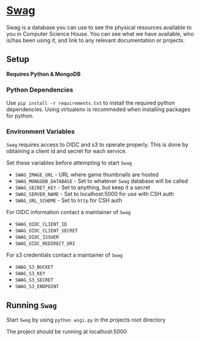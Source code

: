 # [Swag](https://Swag.csh.rit.edu)

Swag is a database you can use to see the physical resources available to you in Computer Science House. You can see what we have available, who is/has been using it, and link to any relevant documentation or projects.

## Setup
**Requires Python & MongoDB**

### Python Dependencies
Use `pip install -r requirements.txt` to install the required python dependencies. Using virtualenv is recommeded when installing packages for python.

### Environment Variables
`Swag` requires access to OIDC and s3 to operate properly. This is done by obtaining a client id and secret for each service.

Set these variables before attempting to start `Swag`
* `SWAG_IMAGE_URL` - URL where game thumbnails are hosted
* `SWAG_MONGODB_DATABASE` - Set to whatever `Swag` database will be called
* `SWAG_SECRET_KEY` - Set to anything, but keep it a secret
* `SWAG_SERVER_NAME` - Set to localhost:5000 for use with CSH auth
* `SWAG_URL_SCHEME` - Set to `http` for CSH auth

For OIDC information contact a maintainer of `Swag`
* `SWAG_OIDC_CLIENT_ID`
* `SWAG_OIDC_CLIENT_SECRET`
* `SWAG_OIDC_ISSUER`
* `SWAG_OIDC_REDIRECT_URI`

For s3 credentials contact a maintainer of `Swag`
* `SWAG_S3_BUCKET`
* `SWAG_S3_KEY`
* `SWAG_S3_SECRET`
* `SWAG_S3_ENDPOINT`

## Running `Swag`
Start `Swag` by using `python wsgi.py` in the projects root directory

The project should be running at localhost:5000

